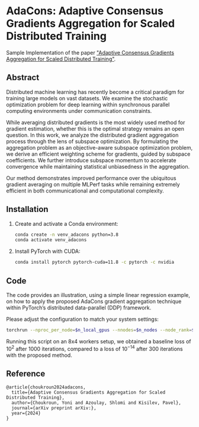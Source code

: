 # AdaCons: Adaptive Consensus Gradients Aggregation for Scaled Distributed Training

Sample Implementation of the paper ["Adaptive Consensus Gradients Aggregation for Scaled Distributed Training"]().


## Abstract
Distributed machine learning has recently become a critical paradigm for training large models on vast datasets. 
We examine the stochastic optimization problem for deep learning within synchronous parallel computing environments under communication constraints.

While averaging distributed gradients is the most widely used method for gradient estimation, whether this is the optimal strategy remains an open question. 
In this work, we analyze the distributed gradient aggregation process through the lens of subspace optimization. 
By formulating the aggregation problem as an objective-aware subspace optimization problem, we derive an efficient weighting scheme for gradients, guided by subspace coefficients. 
We further introduce subspace momentum to accelerate convergence while maintaining statistical unbiasedness in the aggregation. 

Our method demonstrates improved performance over the ubiquitous gradient averaging on multiple MLPerf tasks while remaining extremely efficient in both communicational and computational complexity.

## Installation
1. Create and activate a Conda environment:
   ```bash
   conda create -n venv_adacons python=3.8
   conda activate venv_adacons
   ```
2. Install PyTorch with CUDA:
   ```bash
   conda install pytorch pytorch-cuda=11.8 -c pytorch -c nvidia
   ```

## Code
The code provides an illustration, using a simple linear regression example, on how to apply the proposed AdaCons gradient aggregation technique within PyTorch’s distributed data-parallel (DDP) framework.

Please adjust the configuration to match your system settings:
```bash
torchrun --nproc_per_node=$n_local_gpus --nnodes=$n_nodes --node_rank=$rank --master_addr=$master_addr --master_port=$master_port Main.py
```
Running this script on an 8x4 workers setup, we obtained a baseline loss of $10^{2}$ after 1000 iterations, compared to a loss of $10^{-14}$ after 300 iterations with the proposed method.

## Reference
    @article{choukroun2024adacons,
      title={Adaptive Consensus Gradients Aggregation for Scaled Distributed Training},
      author={Choukroun, Yoni and Azoulay, Shlomi and Kisilev, Pavel},
      journal={arXiv preprint arXiv:},
      year={2024}
    }
